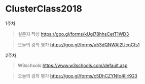 # ClusterClass2018
1주차
>설문지 작성
https://goo.gl/forms/kUgI78hhsCetT1WD3


>오늘의 강의 평가
https://goo.gl/forms/u53dQNWAl2UcqCfs1

2주차
>W3schools
https://www.w3schools.com/default.asp

>오늘의 강의 평가
https://goo.gl/forms/c5DhCZYNfo4IIrKG3
